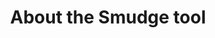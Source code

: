 ---
title: 'About the Smudge tool'
redirect_to:
  - 'https://discuss.pencil2d.org/t/about-the-smudge-tool/500'
---